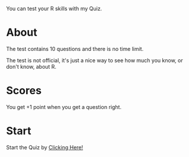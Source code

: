 You can test your R skills with my Quiz.
<h1>About</h1>
The test contains 10 questions and there is no time limit. 
<p></p>
The test is not official, it's just a nice way to see how much you know, or don't know, about R.
<h1>Scores</h1>
You get +1 point when you get a question right.
<h1>Start</h1>
Start the Quiz by <a href="https://r.bledsquiz.repl.co/">Clicking Here!</a>

